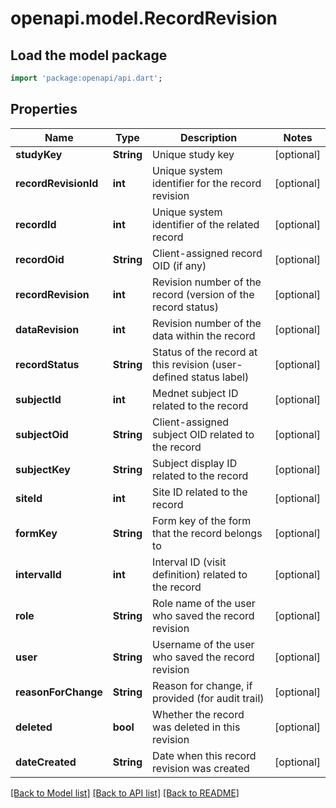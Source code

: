 # openapi.model.RecordRevision

## Load the model package
```dart
import 'package:openapi/api.dart';
```

## Properties
Name | Type | Description | Notes
------------ | ------------- | ------------- | -------------
**studyKey** | **String** | Unique study key | [optional] 
**recordRevisionId** | **int** | Unique system identifier for the record revision | [optional] 
**recordId** | **int** | Unique system identifier of the related record | [optional] 
**recordOid** | **String** | Client-assigned record OID (if any) | [optional] 
**recordRevision** | **int** | Revision number of the record (version of the record status) | [optional] 
**dataRevision** | **int** | Revision number of the data within the record | [optional] 
**recordStatus** | **String** | Status of the record at this revision (user-defined status label) | [optional] 
**subjectId** | **int** | Mednet subject ID related to the record | [optional] 
**subjectOid** | **String** | Client-assigned subject OID related to the record | [optional] 
**subjectKey** | **String** | Subject display ID related to the record | [optional] 
**siteId** | **int** | Site ID related to the record | [optional] 
**formKey** | **String** | Form key of the form that the record belongs to | [optional] 
**intervalId** | **int** | Interval ID (visit definition) related to the record | [optional] 
**role** | **String** | Role name of the user who saved the record revision | [optional] 
**user** | **String** | Username of the user who saved the record revision | [optional] 
**reasonForChange** | **String** | Reason for change, if provided (for audit trail) | [optional] 
**deleted** | **bool** | Whether the record was deleted in this revision | [optional] 
**dateCreated** | **String** | Date when this record revision was created | [optional] 

[[Back to Model list]](../README.md#documentation-for-models) [[Back to API list]](../README.md#documentation-for-api-endpoints) [[Back to README]](../README.md)



